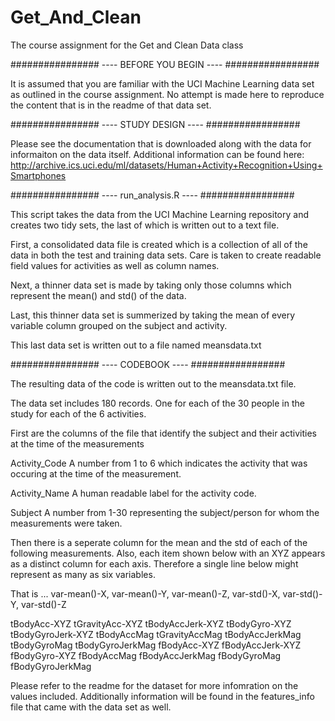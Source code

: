 # Get_And_Clean
The course assignment for the Get and Clean Data class


################    ---- BEFORE YOU BEGIN ----    #################

It is assumed that you are familiar with the UCI Machine Learning data set as outlined in the course assignment.  No attempt is made here to reproduce the content that is in the readme of that data set.

################    ---- STUDY DESIGN ----    #################

Please see the documentation that is downloaded along with the data for informaiton on the data itself.
Additional information can be found here: http://archive.ics.uci.edu/ml/datasets/Human+Activity+Recognition+Using+Smartphones

################      ---- run_analysis.R ----    #################

This script takes the data from the UCI Machine Learning repository and creates two tidy sets, the last of which is written out to a text file.  

First, a consolidated data file is created which is a collection of all of the data in both the test and training data sets.  Care is taken to create readable field values for activities as well as column names.

Next, a thinner data set is made by taking only those columns which represent the mean() and std() of the data.

Last, this thinner data set is summerized by taking the mean of every variable column grouped on the subject and activity.  

This last data set is written out to a file named meansdata.txt


################    ---- CODEBOOK ----    #################

The resulting data of the code is written out to the meansdata.txt file.

The data set includes 180 records.  One for each of the 30 people in the study for each of the 6 activities.

First are the columns of the file that identify the subject and their activities at the time of the measurements

Activity_Code
	A number from 1 to 6 which indicates the activity that was occuring at the time of the measurement.

Activity_Name
	A human readable label for the activity code.

Subject
	A number from 1-30 representing the subject/person for whom the measurements were taken. 

Then there is a seperate column for the mean and the std of each of the following measurements.  Also, each item shown below with an XYZ appears as a distinct column for each axis.  Therefore a single line below might represent as many as six variables.  

That is ... var-mean()-X, var-mean()-Y, var-mean()-Z, var-std()-X, var-std()-Y, var-std()-Z

tBodyAcc-XYZ
tGravityAcc-XYZ
tBodyAccJerk-XYZ
tBodyGyro-XYZ
tBodyGyroJerk-XYZ
tBodyAccMag
tGravityAccMag
tBodyAccJerkMag
tBodyGyroMag
tBodyGyroJerkMag
fBodyAcc-XYZ
fBodyAccJerk-XYZ
fBodyGyro-XYZ
fBodyAccMag
fBodyAccJerkMag
fBodyGyroMag
fBodyGyroJerkMag

Please refer to the readme for the dataset for more infomration on the values included.  Additionally information will be found in the features_info file that came with the data set as well. 